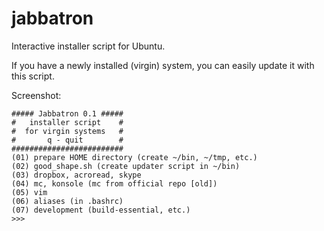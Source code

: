 jabbatron
=========

Interactive installer script for Ubuntu.

If you have a newly installed (virgin) system,
you can easily update it with this script.

Screenshot:

    ##### Jabbatron 0.1 #####
    #   installer script    #
    #  for virgin systems   #
    #       q - quit        #
    #########################
    (01) prepare HOME directory (create ~/bin, ~/tmp, etc.)
    (02) good_shape.sh (create updater script in ~/bin)
    (03) dropbox, acroread, skype
    (04) mc, konsole (mc from official repo [old])
    (05) vim
    (06) aliases (in .bashrc)
    (07) development (build-essential, etc.)
    >>>
